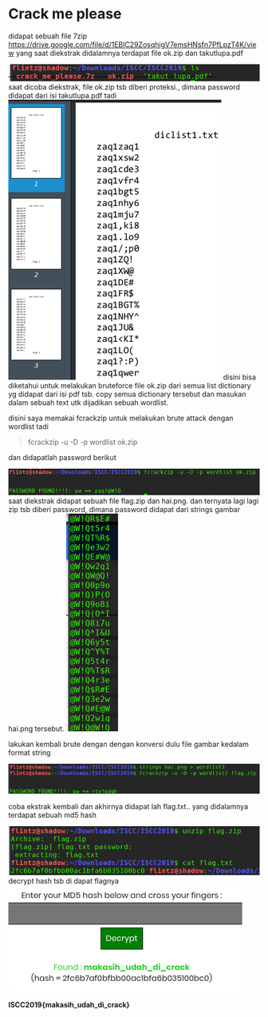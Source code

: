 # Crack me please

didapat sebuah file 7zip https://drive.google.com/file/d/1EBlC29ZosqhigV7emsHNsfn7PfLpzT4K/view yang saat diekstrak didalamnya terdapat file ok.zip dan takutlupa.pdf

<img src="img/1.png"/>
saat dicoba diekstrak, file ok.zip tsb diberi proteksi.,
dimana password didapat dari isi takutlupa.pdf tadi

<img src="img/2.png"/>
disini bisa diketahui untuk melakukan bruteforce file ok.zip dari semua list dictionary yg didapat dari isi pdf tsb.
copy semua dictionary tersebut dan masukan dalam sebuah text utk dijadikan sebuah wordlist.

disini saya memakai fcrackzip untuk melakukan brute attack dengan wordlist tadi
> fcrackzip -u -D -p wordlist ok.zip

dan didapatlah password berikut

<img src="img/3.png"/>
saat diekstrak didapat sebuah file flag.zip dan hai.png. 
dan ternyata lagi lagi zip tsb diberi password, dimana password didapat dari strings gambar hai.png tersebut.

<img src="img/8.png"/>

lakukan kembali brute dengan dengan konversi dulu file gambar kedalam format string


<img src="img/4.png"/>

coba ekstrak kembali dan akhirnya didapat lah flag.txt..
yang didalamnya terdapat sebuah md5 hash

<img src="img/5.png"/>
 decrypt hash tsb di dapat flagnya
 
 <img src="img/6.png"/>


**ISCC2019{makasih_udah_di_crack}**






